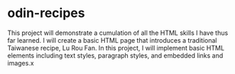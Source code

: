 # odin-recipes
This project will demonstrate a cumulation of all the HTML skills I have thus far learned. I will create a basic HTML page that introduces a traditional Taiwanese recipe, Lu Rou Fan. In this project, I will implement basic HTML elements including text styles, paragraph styles, and embedded links and images.x